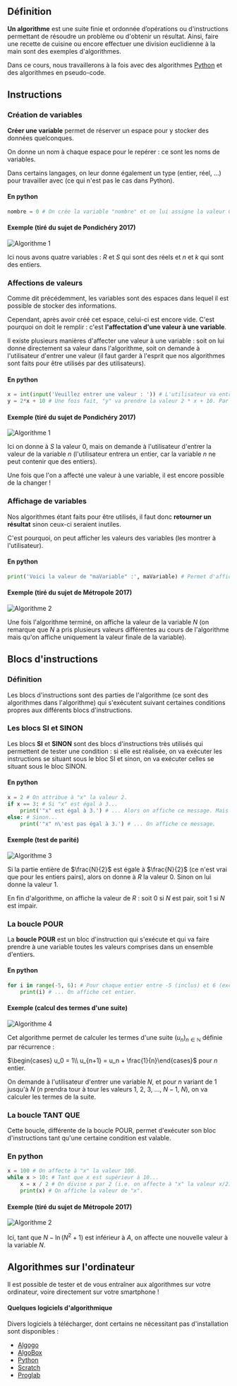 ## Définition

**Un algorithme** est une suite finie et ordonnée d’opérations ou d'instructions permettant de résoudre un problème ou
d'obtenir un résultat. Ainsi, faire une recette de cuisine ou encore effectuer une division euclidienne à la main sont
des exemples d'algorithmes.

Dans ce cours, nous travaillerons à la fois avec des algorithmes [Python](https://python.org) et des algorithmes en
pseudo-code.

## Instructions

### Création de variables

**Créer une variable** permet de réserver un espace pour y stocker des données quelconques.

On donne un nom à chaque espace pour le repérer : ce sont les noms de variables.

Dans certains langages, on leur donne également un type (entier, réel, ...) pour travailler avec (ce qui n'est pas le
cas dans Python).

<bubble variant="formula">

#### En python

```python
nombre = 0 # On crée la variable "nombre" et on lui assigne la valeur 0. chaine = 'Bonjour' # On crée la variable "chaine" et on lui assigne la valeur 'Bonjour'.
```

</bubble>

<bubble variant="tip">

#### Exemple (tiré du sujet de Pondichéry 2017)

![Algorithme 1](/img/lessons/premiere/algorithmique/algorithme-1.png)

Ici nous avons quatre variables : $R$ et $S$ qui sont des réels et $n$ et $k$ qui sont des entiers.

</bubble>

### Affections de valeurs

Comme dit précédemment, les variables sont des espaces dans lequel il est possible de stocker des informations.

Cependant, après avoir créé cet espace, celui-ci est encore vide. C'est pourquoi on doit le remplir : c'est
**l'affectation d'une valeur à une variable**.

Il existe plusieurs manières d'affecter une valeur à une variable : soit on lui donne directement sa valeur dans
l'algorithme, soit on demande à l'utilisateur d'entrer une valeur (il faut garder à l'esprit que nos algorithmes sont
faits pour être utilisés par des utilisateurs).

<bubble variant="formula">

#### En python

```python
x = int(input('Veuillez entrer une valeur : ')) # L'utilisateur va entrer une valeur, on va la convertir en entier et on va affecter celui-ci à notre variable "x".
y = 2*x + 10 # Une fois fait, "y" va prendre la valeur 2 * x + 10. Par exemple, si l'utilisateur entre "10", "y" vaudra 30.
```

</bubble>

<bubble variant="tip">

#### Exemple (tiré du sujet de Pondichéry 2017)

![Algorithme 1](/img/lessons/premiere/algorithmique/algorithme-1.png)

Ici on donne à $S$ la valeur $0$, mais on demande à l'utilisateur d'entrer la valeur de la variable $n$ (l'utilisateur
entrera un entier, car la variable $n$ ne peut contenir que des entiers).

</bubble>

Une fois que l'on a affecté une valeur à une variable, il est encore possible de la changer !

### Affichage de variables

Nos algorithmes étant faits pour être utilisés, il faut donc **retourner un résultat** sinon ceux-ci seraient inutiles.

C'est pourquoi, on peut afficher les valeurs des variables (les montrer à l'utilisateur).

<bubble variant="formula">

#### En python

```python
print('Voici la valeur de "maVariable" :', maVariable) # Permet d'afficher la valeur de "maVariable".
```

</bubble>

<bubble variant="tip">

#### Exemple (tiré du sujet de Métropole 2017)

![Algorithme 2](/img/lessons/premiere/algorithmique/algorithme-2.png)

Une fois l'algorithme terminé, on affiche la valeur de la variable $N$ (on remarque que $N$ a pris plusieurs valeurs
différentes au cours de l'algorithme mais qu'on affiche uniquement la valeur finale de la variable).

</bubble>

## Blocs d'instructions

### Définition

Les blocs d'instructions sont des parties de l'algorithme (ce sont des algorithmes dans l'algorithme) qui s'exécutent
suivant certaines conditions propres aux différents blocs d'instructions.

### Les blocs SI et SINON

Les blocs **SI** et **SINON** sont des blocs d'instructions très utilisés qui permettent de tester une condition : si
elle est réalisée, on va exécuter les instructions se situant sous le bloc SI et sinon, on va exécuter celles se situant
sous le bloc SINON.

<bubble variant="formula">

#### En python

```python
x = 2 # On attribue à "x" la valeur 2.
if x == 3: # Si "x" est égal à 3...
    print('"x" est égal à 3.') # ... Alors on affiche ce message. Mais ici, "x" vaut 2 donc ce message ne sera jamais affiché.
else: # Sinon...
    print('"x" n\'est pas égal à 3.') # ... On affiche ce message.
```

</bubble>

<bubble variant="tip">

#### Exemple (test de parité)

![Algorithme 3](/img/lessons/premiere/algorithmique/algorithme-3.png)

Si la partie entière de $\frac{N}{2}$ est égale à $\frac{N}{2}$ (ce n'est vrai que pour les entiers pairs), alors on
donne à $R$ la valeur 0. Sinon on lui donne la valeur 1.

En fin d'algorithme, on affiche la valeur de $R$ : soit 0 si $N$ est pair, soit 1 si $N$ est impair.

</bubble>

### La boucle POUR

La **boucle POUR** est un bloc d'instruction qui s'exécute et qui va faire prendre à une variable toutes les valeurs
comprises dans un ensemble d'entiers.

<bubble variant="formula">

#### En python

```python
for i in range(-5, 6): # Pour chaque entier entre -5 (inclus) et 6 (exclu)...
    print(i) # ... On affiche cet entier.
```

</bubble>

<bubble variant="tip">

#### Exemple (calcul des termes d'une suite)

![Algorithme 4](/img/lessons/premiere/algorithmique/algorithme-4.png)

Cet algorithme permet de calculer les termes d'une suite $(u_n)_{n \in \mathbb{N}}$ définie par récurrence :

$\begin{cases} u_0 = 1\\ u_{n+1} = u_n + \frac{1}{n}\end{cases}$ pour $n$ entier.

On demande à l'utilisateur d'entrer une variable $N$, et pour $n$ variant de 1 jusqu'à $N$ ($n$ prendra tour à tour les
valeurs 1, 2, 3, ..., $N-1$, $N$), on va calculer les termes de la suite.

</bubble>

### La boucle TANT QUE

Cette boucle, différente de la boucle POUR, permet d'exécuter son bloc d'instructions tant qu'une certaine condition est
valable.

<bubble variant="formula">

### En python

```python
x = 100 # On affecte à "x" la valeur 100.
while x > 10: # Tant que x est supérieur à 10...
    x = x / 2 # On divise x par 2 (i.e. on affecte à "x" la valeur x/2).
    print(x) # On affiche la valeur de "x".
```

</bubble>

<bubble variant="tip">

#### Exemple (tiré du sujet de Métropole 2017)

![Algorithme 2](/img/lessons/premiere/algorithmique/algorithme-2.png)

Ici, tant que $N - \ln(N^2 + 1)$ est inférieur à $A$, on affecte une nouvelle valeur à la variable $N$.

</bubble>

## Algorithmes sur l'ordinateur

Il est possible de tester et de vous entraîner aux algorithmes sur votre ordinateur, voire directement sur votre
smartphone !

<bubble variant="tip">

#### Quelques logiciels d'algorithmique

Divers logiciels à télécharger, dont certains ne nécessitant pas d'installation sont disponibles :

* [Algogo](https://www.algogo.xyz)
* [AlgoBox](http://www.xm1math.net/algobox/)
* [Python](https://python.org)
* [Scratch](https://scratch.mit.edu/)
* [Proglab](http://proglab.fr/)

</bubble>
